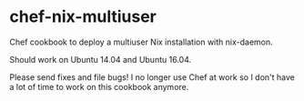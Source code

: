 chef-nix-multiuser
==================

Chef cookbook to deploy a multiuser Nix installation with nix-daemon.

Should work on Ubuntu 14.04 and Ubuntu 16.04.

Please send fixes and file bugs! I no longer use Chef at work so I don't have a lot of time to work on this cookbook anymore.
